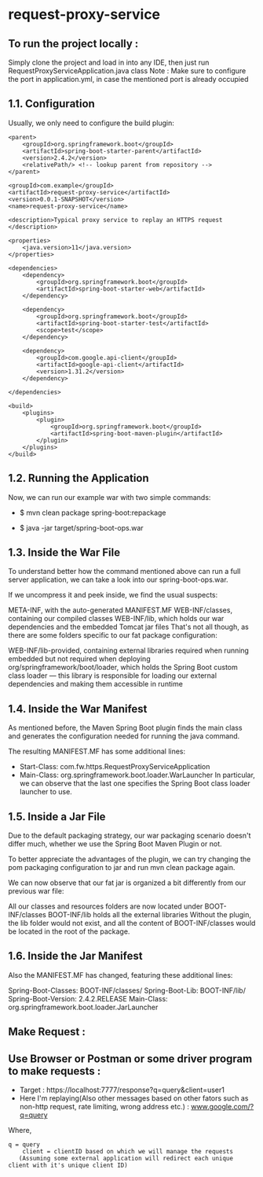 # request-proxy-service

To run the project locally : 
--
Simply clone the project and load in into any IDE, then just run RequestProxyServiceApplication.java class
Note : Make sure to configure the port in application.yml, in case the mentioned port is already occupied

1.1. Configuration
--
Usually, we only need to configure the build plugin:









	<parent>
		<groupId>org.springframework.boot</groupId>
		<artifactId>spring-boot-starter-parent</artifactId>
		<version>2.4.2</version>
		<relativePath/> <!-- lookup parent from repository -->
	</parent>
	
	<groupId>com.example</groupId>
	<artifactId>request-proxy-service</artifactId>
	<version>0.0.1-SNAPSHOT</version>
	<name>request-proxy-service</name>
	
	<description>Typical proxy service to replay an HTTPS request </description>
	
	<properties>
		<java.version>11</java.version>
	</properties>

	<dependencies>
		<dependency>
			<groupId>org.springframework.boot</groupId>
			<artifactId>spring-boot-starter-web</artifactId>
		</dependency>

		<dependency>
			<groupId>org.springframework.boot</groupId>
			<artifactId>spring-boot-starter-test</artifactId>
			<scope>test</scope>
		</dependency>
		
		<dependency>
		    <groupId>com.google.api-client</groupId>
		    <artifactId>google-api-client</artifactId>
		    <version>1.31.2</version>
		</dependency>

	</dependencies>

	<build>
		<plugins>
			<plugin>
				<groupId>org.springframework.boot</groupId>
				<artifactId>spring-boot-maven-plugin</artifactId>
			</plugin>
		</plugins>
	</build>




1.2. Running the Application
--
Now, we can run our example war with two simple commands:

- $ mvn clean package spring-boot:repackage

- $ java -jar target/spring-boot-ops.war

1.3. Inside the War File
--
To understand better how the command mentioned above can run a full server application, we can take a look into our spring-boot-ops.war.

If we uncompress it and peek inside, we find the usual suspects:

META-INF, with the auto-generated MANIFEST.MF
WEB-INF/classes, containing our compiled classes
WEB-INF/lib, which holds our war dependencies and the embedded Tomcat jar files
That's not all though, as there are some folders specific to our fat package configuration:

 WEB-INF/lib-provided, containing external libraries required when running embedded but not required when deploying
org/springframework/boot/loader, which holds the Spring Boot custom class loader — this library is responsible for loading our external dependencies and making them accessible in runtime

1.4. Inside the War Manifest
--
As mentioned before, the Maven Spring Boot plugin finds the main class and generates the configuration needed for running the java command.

The resulting MANIFEST.MF has some additional lines:

- Start-Class: com.fw.https.RequestProxyServiceApplication
- Main-Class: org.springframework.boot.loader.WarLauncher
In particular, we can observe that the last one specifies the Spring Boot class loader launcher to use.

1.5. Inside a Jar File
--
Due to the default packaging strategy, our war packaging scenario doesn't differ much, whether we use the Spring Boot Maven Plugin or not.

To better appreciate the advantages of the plugin, we can try changing the pom packaging configuration to jar and run mvn clean package again.

We can now observe that our fat jar is organized a bit differently from our previous war file:

All our classes and resources folders are now located under 
BOOT-INF/classes
BOOT-INF/lib holds all the external libraries
Without the plugin, the lib folder would not exist, and all the content of BOOT-INF/classes would be located in the root of the package.

1.6. Inside the Jar Manifest
--
Also the MANIFEST.MF has changed, featuring these additional lines:

Spring-Boot-Classes: BOOT-INF/classes/
Spring-Boot-Lib: BOOT-INF/lib/
Spring-Boot-Version: 2.4.2.RELEASE
Main-Class: org.springframework.boot.loader.JarLauncher



Make Request :
---
Use Browser or Postman or some driver program to make requests : 
- 
- Target : https://localhost:7777/response?q=query&client=user1 
- Here I'm replaying(Also other messages based on other fators such as non-http request, rate limiting, wrong address etc.) :
www.google.com/?q=query


Where, 

	q = query
        client = clientID based on which we will manage the requests
       (Assuming some external application will redirect each unique client with it's unique client ID)
